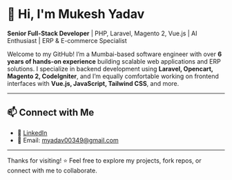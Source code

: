 # 👋 Hi, I'm Mukesh Yadav

**Senior Full-Stack Developer** | PHP, Laravel, Magento 2, Vue.js | AI Enthusiast | ERP & E-commerce Specialist

Welcome to my GitHub! I’m a Mumbai-based software engineer with over **6 years of hands-on experience** building scalable web applications and ERP solutions. I specialize in backend development using **Laravel, Opencart, Magento 2, CodeIgniter**, and I’m equally comfortable working on frontend interfaces with **Vue.js, JavaScript, Tailwind CSS**, and more.

---

## 📫 Connect with Me
- 💼 [LinkedIn](https://www.linkedin.com/in/yadav-mukesh)   
- 📧 Email: myadav00349@gmail.com

---

Thanks for visiting! ⭐ Feel free to explore my projects, fork repos, or connect with me to collaborate.
